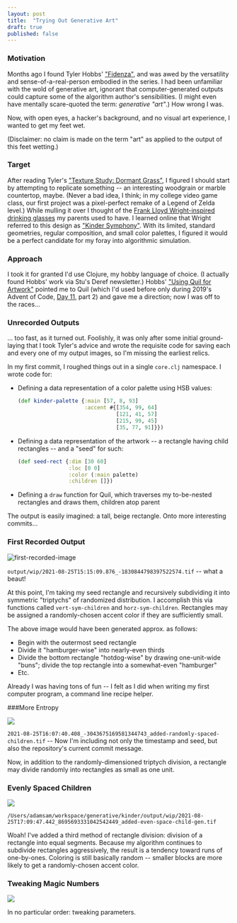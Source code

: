 ```yaml
---
layout: post
title:  "Trying Out Generative Art"
draft: true
published: false
---
```




### Motivation

Months ago I found Tyler Hobbs' ["Fidenza"](https://tylerxhobbs.com/fidenza), and was awed by the versatility and sense-of-a-real-person embodied in the series. I had been unfamiliar with the wold of generative art, ignorant that computer-generated outputs could capture some of the algorithm author's sensibilities. (I might even have mentally scare-quoted the term: *generative "art"*.) How wrong I was.

Now, with open eyes, a hacker's background, and no visual art experience, I wanted to get my feet wet.

(Disclaimer: no claim is made on the term "art" as applied to the output of this feet wetting.)

### Target

After reading Tyler's ["Texture Study: Dormant Grass"](https://tylerxhobbs.com/essays/2014/texture-study-dormant-grass), I figured I should start by attempting to replicate something -- an interesting woodgrain or marble countertop, maybe. (Never a bad idea, I think; in my college video game class, our first project was a pixel-perfect remake of a Legend of Zelda level.) While mulling it over I thought of the [Frank Lloyd Wright-inspired drinking glasses](https://www.pinterest.com/pin/283163895290605404/) my parents used to have. I learned online that Wright referred to this design as ["Kinder Symphony"](https://www.metmuseum.org/art/collection/search/9821). With its limited, standard geometries, regular composition, and small color palettes, I figured it would be a perfect candidate for my foray into algorithmic simulation.

### Approach

I took it for granted I'd use Clojure, my hobby language of choice. (I actually found Hobbs' work via Stu's Deref newsletter.) Hobbs' ["Using Quil for Artwork"](https://tylerxhobbs.com/essays/2015/using-quil-for-artwork) pointed me to Quil (which I'd used before only during 2019's Advent of Code, [Day 11](https://adventofcode.com/2019/day/11), part 2) and gave me a direction; now I was off to the races...



### Unrecorded Outputs

... too fast, as it turned out. Foolishly, it was only after some initial ground-laying that I took Tyler's advice and wrote the requisite code for saving each and every one of my output images, so I'm missing the earliest relics.

In my first commit, I roughed things out in a single `core.clj` namespace. I wrote code for:

* Defining a data representation of a color palette using HSB values:

  ```clojure
  (def kinder-palette {:main [57, 8, 93]
                       :accent #{[354, 99, 64]
                                 [121, 41, 57]
                                 [215, 99, 45]
                                 [35, 77, 91]}})
  ```

* Defining a data representation of the artwork -- a rectangle having child rectangles -- and a "seed" for such:

  ```clojure
  (def seed-rect {:dim [30 60]
                  :loc [0 0]
                  :color (:main palette)
                  :children []})
  ```

* Defining a `draw` function for Quil, which traverses my to-be-nested rectangles and draws them, children atop parent



The output is easily imagined: a tall, beige rectangle. Onto more interesting commits...



### First Recorded Output

![first-recorded-image](images/first-recorded-image.png)

`output/wip/2021-08-25T15:15:09.876_-1830844798397522574.tif` -- what a beaut!

At this point, I'm taking my seed rectangle and recursively subdividing it into symmetric "triptychs" of randomized distribution. I accomplish this via functions called `vert-sym-children` and `horz-sym-children`. Rectangles may be assigned a randomly-chosen accent color if they are sufficiently small.

The above image would have been generated approx. as follows:

* Begin with the outermost seed rectangle
* Divide it "hamburger-wise" into nearly-even thirds
* Divide the bottom rectangle "hotdog-wise" by drawing one-unit-wide "buns"; divide the top rectangle into a somewhat-even "hamburger"
* Etc.

Already I was having tons of fun -- I felt as I did when writing my first computer program, a command line recipe helper. 

###More Entropy

![](images/2021-08-25T16:07:40.408_-3043675169581344743_added-randomly-spaced-children.png)

`2021-08-25T16:07:40.408_-3043675169581344743_added-randomly-spaced-children.tif` -- Now I'm including not only the timestamp and seed, but also the repository's current commit message.

Now, in addition to the randomly-dimensioned triptych division, a rectangle may divide randomly into rectangles as small as one unit.



### Evenly Spaced Children

![](images/2021-08-25T17:09:47.442_8695693331042542449_added-even-space-child-gen.png)

`/Users/adamsam/workspace/generative/kinder/output/wip/2021-08-25T17:09:47.442_8695693331042542449_added-even-space-child-gen.tif`

Woah! I've added a third method of rectangle division: division of a rectangle into equal segments. Because my algorithm continues to subdivide rectangles aggressively, the result is a tendency toward runs of one-by-ones. Coloring is still basically random -- smaller blocks are more likely to get a randomly-chosen accent color.



### Tweaking Magic Numbers

![](images/tweaking-montage/test/montage.png)



In no particular order: tweaking parameters.



